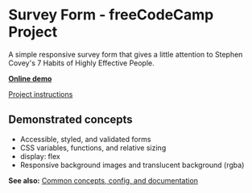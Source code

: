# Survey Form - freeCodeCamp Project

A simple responsive survey form that gives a little attention to Stephen Covey's 7 Habits of Highly Effective People.

**[Online demo](https://lightmotive.pro/fcc-survey-form/)**

[Project instructions](https://www.freecodecamp.org/learn/responsive-web-design/responsive-web-design-projects/build-a-survey-form)

## Demonstrated concepts

- Accessible, styled, and validated forms
- CSS variables, functions, and relative sizing
- display: flex
- Responsive background images and translucent background (rgba)

**See also:** [Common concepts, config, and documentation](https://github.com/alight1/template-webpack-with-s3-hosting#common)
